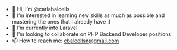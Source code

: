 - 👋 Hi, I’m @carlabalcells
- 👀 I’m interested in learning new skills as much as possible and mastering the ones that I already have :)
- 🌱 I’m currently into Laravel
- 💞️ I’m looking to collaborate on PHP Backend Developer positions
- 📫 How to reach me: cbalcellsn@gmail.com

<!---
carlabalcells/carlabalcells is a ✨ special ✨ repository because its `README.md` (this file) appears on your GitHub profile.
You can click the Preview link to take a look at your changes.
--->
